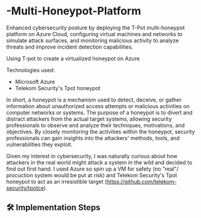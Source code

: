 # -Multi-Honeypot-Platform
Enhanced cybersecurity posture by deploying the T-Pot multi-honeypot platform on Azure Cloud, configuring virtual machines and networks to simulate attack surfaces, and monitoring malicious activity to analyze threats and improve incident detection capabilities.

Using T-pot to create a virtualized honeypot on Azure

Technologies used:
- Microsoft Azure
- Telekom Security's Tpot honeypot

In short, a honeypot is a mechanism used to detect, deceive, or gather information about unauthorized access attempts or malicious activities on computer networks or systems. 
The purpose of a honeypot is to divert and distract attackers from the actual target systems, allowing security professionals to observe and analyze their techniques, motivations, and objectives. By closely monitoring the activities within the honeypot, security professionals can gain insights into the attackers' methods, tools, and vulnerabilities they exploit.

Given my interest in cybersecurity, I was naturally curious about how attackers in the real world might attack a system in the wild and decided to find out first hand. I used Azure so spin up a VM for safety (no "real"/ procuction system would be put at risk) and Telekom Security's Tpot honeypot to act as an irresistible  target (https://github.com/telekom-security/tpotce). 

 ## 🛠️ Implementation Steps
